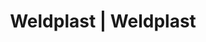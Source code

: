 ---
Filename: "eshop-products-variant184"
Link: "file:/Users/vinayakpatel/Downloads/www.weldplast.cz/eshop_products_compare/add/eshop-products-variant184"
product_name: "null"
product_id: "null"
title: "Weldplast | Weldplast"
product_desc: ""
product_specs: ""
product_downloads: ""
href: ""
p_desc_2: ""
accessories: ""
similar_products: ""
---